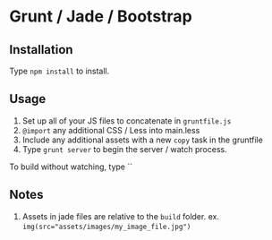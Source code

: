 # Grunt / Jade / Bootstrap

## Installation

Type `npm install` to install.

## Usage

1. Set up all of your JS files to concatenate in `gruntfile.js`
2. `@import` any additional CSS / Less into main.less
3. Include any additional assets with a new `copy` task in the gruntfile
4. Type `grunt server` to begin the server / watch process.

To build without watching, type ``

## Notes

1. Assets in jade files are relative to the `build` folder. ex. `img(src="assets/images/my_image_file.jpg")`